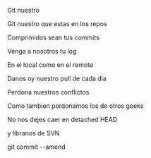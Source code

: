 Git nuestro

Git nuestro que estas en los repos

Comprimidos sean tus commits

Venga a nosotros tu log

En el local como en el remote

Danos oy nuestro pull de cada dia

Perdona nuestros conflictos

Como tambien perdonamos los de otros geeks

No nos dejes caer en detached HEAD

y libranos de SVN

git commit --amend
